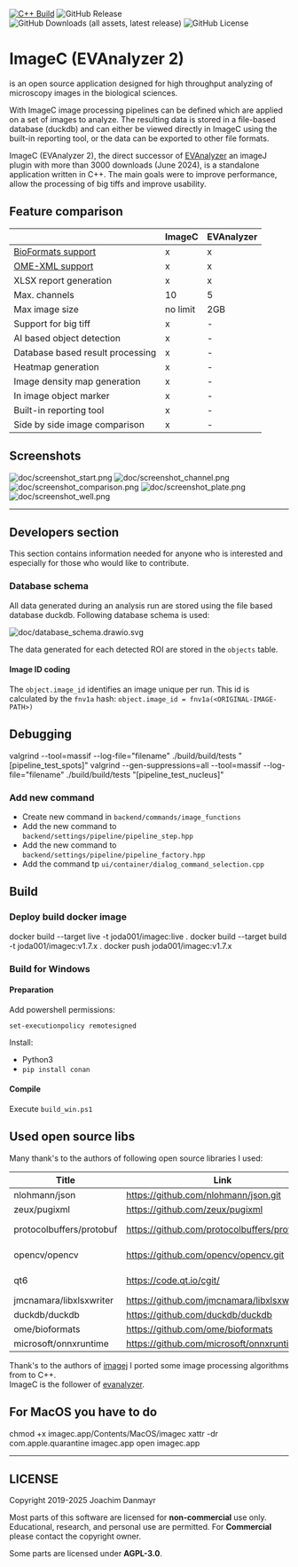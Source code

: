 [![C++ Build](https://github.com/joda01/imagec/actions/workflows/cmake-multi-platform.yml/badge.svg)](https://github.com/joda01/imagec/actions/workflows/cmake-multi-platform.yml)
![GitHub Release](https://img.shields.io/github/v/release/joda01/imagec)
![GitHub Downloads (all assets, latest release)](https://img.shields.io/github/downloads/joda01/imagec/latest/total)
![GitHub License](https://img.shields.io/github/license/joda01/imagec)


# ImageC (EVAnalyzer 2)

is an open source application designed for high throughput analyzing of microscopy images in the biological sciences.  

With ImageC image processing pipelines can be defined which are applied on a set of images to analyze.
The resulting data is stored in a file-based database (duckdb) and can either be viewed directly in ImageC using the built-in reporting tool, or the data can be exported to other file formats.  

ImageC (EVAnalyzer 2), the direct successor of [EVAnalyzer](https://github.com/joda01/evanalyzer) an imageJ plugin with more than 3000 downloads (June 2024), is a standalone application written in C++.
The main goals were to improve performance, allow the processing of big tiffs and improve usability.

## Feature comparison

|                                                           |ImageC   |EVAnalyzer |
|-----------------------------------------------------------|-------  |-------    |
|[BioFormats support](https://github.com/ome/bioformats)    |x        |x          |
|[OME-XML support](https://docs.openmicroscopy.org/)        |x        |x          |
|XLSX report generation                                     |x        |x          |
|Max. channels                                              |10       |5          |
|Max image size                                             |no limit |2GB        |
|Support for big tiff                                       |x        |-          |
|AI based object detection                                  |x        |-          |
|Database based result processing                           |x        |-          |
|Heatmap generation                                         |x        |-          |
|Image density map generation                               |x        |-          |
|In image object marker                                     |x        |-          |
|Built-in reporting tool                                    |x        |-          |
|Side by side image comparison                              |x        |-          |

## Screenshots

![doc/screenshot_start.png](doc/screenshot_start.png)
![doc/screenshot_channel.png](doc/screenshot_channel.png)
![doc/screenshot_comparison.png](doc/screenshot_comparison.png)
![doc/screenshot_plate.png](doc/screenshot_plate.png)
![doc/screenshot_well.png](doc/screenshot_well.png)


-----

## Developers section

This section contains information needed for anyone who is interested and especially for those who would like to contribute.

### Database schema

All data generated during an analysis run are stored using the file based database duckdb.
Following database schema is used:

![doc/database_schema.drawio.svg](doc/database_schema.drawio.svg)

The data generated for each detected ROI are stored in the `objects` table.


#### Image ID coding

The `object.image_id` identifies an image unique per run.
This id is calculated by the `fnv1a` hash: `object.image_id = fnv1a(<ORIGINAL-IMAGE-PATH>)`

## Debugging

 valgrind --tool=massif --log-file="filename" ./build/build/tests "[pipeline_test_spots]"
 valgrind --gen-suppressions=all --tool=massif --log-file="filename" ./build/build/tests "[pipeline_test_nucleus]"


### Add new command

- Create new command in `backend/commands/image_functions`
- Add the new command to `backend/settings/pipeline/pipeline_step.hpp`
- Add the new command to `backend/settings/pipeline/pipeline_factory.hpp`
- Add the command tp `ui/container/dialog_command_selection.cpp`

## Build


### Deploy build docker image

docker build --target live -t joda001/imagec:live .
docker build --target build -t joda001/imagec:v1.7.x .
docker push  joda001/imagec:v1.7.x

### Build for Windows

#### Preparation

Add powershell permissions:

`set-executionpolicy remotesigned`

Install:

- Python3
- `pip install conan`

#### Compile

Execute `build_win.ps1` 


## Used open source libs

Many thank's to the authors of following open source libraries I used:


Title                   | Link                                          | License
------                  |-------                                        |--------
nlohmann/json           |https://github.com/nlohmann/json.git           | MIT
zeux/pugixml            |https://github.com/zeux/pugixml                | MIT
protocolbuffers/protobuf|https://github.com/protocolbuffers/protobuf    | Google Inc.
opencv/opencv           |https://github.com/opencv/opencv.git           | Apache-2.0
qt6                     |https://code.qt.io/cgit/                       | LGPL-3.0
jmcnamara/libxlsxwriter |https://github.com/jmcnamara/libxlsxwriter.git | FreeBSD
duckdb/duckdb           |https://github.com/duckdb/duckdb               | MIT
ome/bioformats          |https://github.com/ome/bioformats              | GPL-2.0
microsoft/onnxruntime   |https://github.com/microsoft/onnxruntime       | MIT

Thank's to the authors of [imagej](https://github.com/imagej/imagej2) I ported some image processing algorithms from to C++.  
ImageC is the follower of [evanalyzer](https://github.com/joda01/evanalyzer).



## For MacOS you have to do

chmod +x imagec.app/Contents/MacOS/imagec
xattr -dr com.apple.quarantine imagec.app
open imagec.app

---

## LICENSE

Copyright 2019-2025 Joachim Danmayr  

Most parts of this software are licensed for **non-commercial** use only.
Educational, research, and personal use are permitted.
For **Commercial** please contact the copyright owner.

Some parts are licensed under **AGPL-3.0**.
